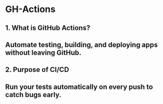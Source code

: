 # GH-Actions
## 1. What is GitHub Actions?
  Automate testing, building, and deploying apps without leaving GitHub.
---

## 2. Purpose of CI/CD
  Run your tests automatically on every push to catch bugs early.
---
